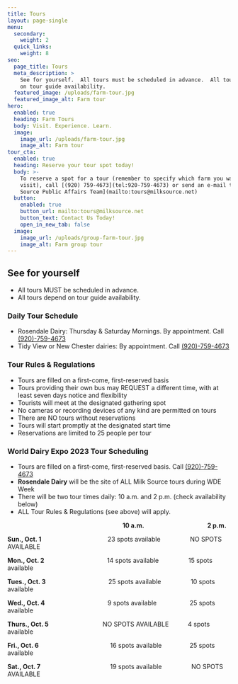 ```yaml
---
title: Tours
layout: page-single
menu:
  secondary:
    weight: 2
  quick_links:
    weight: 8
seo:
  page_title: Tours
  meta_description: >
    See for yourself.  All tours must be scheduled in advance.  All tours depend
    on tour guide availability.
  featured_image: /uploads/farm-tour.jpg
  featured_image_alt: Farm tour
hero:
  enabled: true
  heading: Farm Tours
  body: Visit. Experience. Learn.
  image:
    image_url: /uploads/farm-tour.jpg
    image_alt: Farm tour
tour_cta:
  enabled: true
  heading: Reserve your tour spot today!
  body: >-
    To reserve a spot for a tour (remember to specify which farm you want to
    visit), call [(920) 759-4673](tel:920-759-4673) or send an e-mail to [Milk
    Source Public Affairs Team](mailto:tours@milksource.net)
  button:
    enabled: true
    button_url: mailto:tours@milksource.net
    button_text: Contact Us Today!
    open_in_new_tab: false
  image:
    image_url: /uploads/group-farm-tour.jpg
    image_alt: Farm group tour
---
```

## See for yourself

* All tours MUST be scheduled in advance.
* All tours depend on tour guide availability.

### Daily Tour Schedule

* Rosendale Dairy: Thursday & Saturday Mornings. By appointment. Call [(920)-759-4673](tel:920-759-4673)
* Tidy View or New Chester dairies: By appointment. Call [(920)-759-4673](tel:920-759-4673)

### Tour Rules & Regulations

* Tours are filled on a first-come, first-reserved basis
* Tours providing their own bus may REQUEST a different time, with at least seven days notice and flexibility
* Tourists will meet at the designated gathering spot
* No cameras or recording devices of any kind are permitted on tours
* There are NO tours without reservations
* Tours will start promptly at the designated start time
* Reservations are limited to 25 people per tour

### World Dairy Expo 2023 Tour Scheduling

* Tours are filled on a first-come, first-reserved basis. Call [(920)-759-4673](tel:920-759-4673)
* **Rosendale Dairy** will be the site of ALL Milk Source tours during WDE Week
* There will be two tour times daily: 10 a.m. and 2 p.m. (check availability below)
* ALL Tour Rules & Regulations (see above) will apply.

&nbsp; &nbsp; &nbsp; &nbsp; &nbsp; &nbsp; &nbsp; &nbsp; &nbsp; &nbsp; &nbsp; &nbsp; &nbsp; &nbsp; &nbsp; &nbsp; &nbsp; &nbsp; &nbsp; &nbsp; &nbsp; &nbsp; &nbsp; &nbsp; &nbsp; &nbsp; &nbsp; &nbsp; &nbsp; &nbsp; &nbsp; &nbsp; &nbsp; **10 a.m.&nbsp; &nbsp; &nbsp; &nbsp; &nbsp; &nbsp; &nbsp; &nbsp; &nbsp; &nbsp; &nbsp; &nbsp; &nbsp; &nbsp; &nbsp; &nbsp; &nbsp; &nbsp; &nbsp; &nbsp; &nbsp; &nbsp;2 p.m.**

**Sun., Oct. 1**&nbsp; &nbsp; &nbsp; &nbsp; &nbsp; &nbsp; &nbsp; &nbsp; &nbsp; &nbsp; &nbsp; &nbsp; &nbsp; &nbsp; &nbsp; &nbsp; &nbsp; &nbsp; &nbsp; 23 spots available&nbsp; &nbsp; &nbsp; &nbsp; &nbsp; &nbsp; &nbsp; &nbsp; &nbsp;NO SPOTS AVAILABLE

**Mon., Oct. 2**&nbsp; &nbsp; &nbsp; &nbsp; &nbsp; &nbsp; &nbsp; &nbsp; &nbsp; &nbsp; &nbsp; &nbsp; &nbsp; &nbsp; &nbsp; &nbsp; &nbsp; &nbsp; 14 spots available&nbsp; &nbsp; &nbsp; &nbsp; &nbsp; &nbsp; &nbsp; &nbsp;&nbsp; 15 spots available

**Tues., Oct. 3**&nbsp; &nbsp; &nbsp; &nbsp; &nbsp; &nbsp; &nbsp; &nbsp; &nbsp; &nbsp; &nbsp; &nbsp; &nbsp; &nbsp; &nbsp; &nbsp; &nbsp; &nbsp; 25 spots available&nbsp; &nbsp; &nbsp; &nbsp; &nbsp; &nbsp; &nbsp; &nbsp;&nbsp; 10 spots available

**Wed., Oct. 4**&nbsp; &nbsp; &nbsp; &nbsp; &nbsp; &nbsp; &nbsp; &nbsp; &nbsp; &nbsp; &nbsp; &nbsp; &nbsp; &nbsp; &nbsp; &nbsp; &nbsp; &nbsp; 9 spots available&nbsp; &nbsp; &nbsp; &nbsp; &nbsp; &nbsp; &nbsp; &nbsp; &nbsp; &nbsp;25 spots available

**Thurs., Oct. 5**&nbsp;&nbsp; &nbsp; &nbsp; &nbsp; &nbsp; &nbsp; &nbsp; &nbsp; &nbsp; &nbsp; &nbsp; &nbsp; &nbsp; &nbsp; &nbsp; NO SPOTS AVAILABLE&nbsp; &nbsp; &nbsp; &nbsp; &nbsp; &nbsp;4 spots available

**Fri., Oct. 6**&nbsp; &nbsp; &nbsp; &nbsp; &nbsp; &nbsp; &nbsp; &nbsp; &nbsp; &nbsp; &nbsp; &nbsp; &nbsp; &nbsp; &nbsp; &nbsp; &nbsp; &nbsp; &nbsp; &nbsp; &nbsp;16 spots available&nbsp; &nbsp; &nbsp; &nbsp; &nbsp; &nbsp; &nbsp; &nbsp; 25 spots available

**Sat., Oct. 7**&nbsp; &nbsp; &nbsp; &nbsp; &nbsp; &nbsp; &nbsp; &nbsp; &nbsp; &nbsp; &nbsp; &nbsp; &nbsp; &nbsp; &nbsp; &nbsp; &nbsp; &nbsp; &nbsp; &nbsp; 19 spots available&nbsp; &nbsp; &nbsp; &nbsp; &nbsp; &nbsp; &nbsp; &nbsp;&nbsp; NO SPOTS AVAILABLE